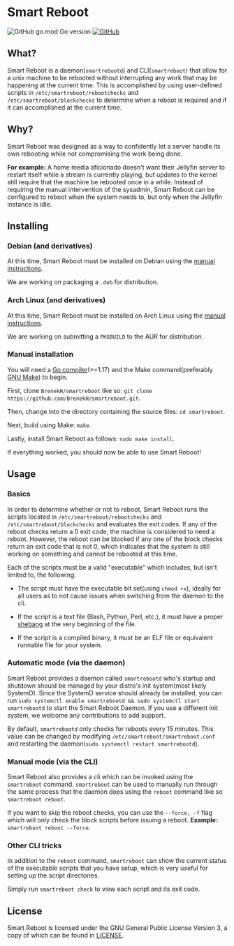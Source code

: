 # Smart Reboot

![GitHub go.mod Go version](https://img.shields.io/github/go-mod/go-version/BrenekH/smartreboot)
[![GitHub](https://img.shields.io/github/license/BrenekH/smartreboot)](https://github.com/BrenekH/smartreboot/blob/master/LICENSE)

## What?

Smart Reboot is a daemon(`smartrebootd`) and CLI(`smartreboot`) that allow for a unix machine to be rebooted without interrupting any work that may be happening at the current time.
This is accomplished by using user-defined scripts in `/etc/smartreboot/rebootchecks` and `/etc/smartreboot/blockchecks` to determine when a reboot is required and if it can accomplished at the current time.

## Why?

Smart Reboot was designed as a way to confidently let a server handle its own rebooting while not compromising the work being done.

**For example:** A home media aficionado doesn't want their Jellyfin server to restart itself while a stream is currently playing, but updates to the kernel still require that the machine be rebooted once in a while.
Instead of requiring the manual intervention of the sysadmin, Smart Reboot can be configured to reboot when the system needs to, but only when the Jellyfin instance is idle.

## Installing

### Debian (and derivatives)

At this time, Smart Reboot must be installed on Debian using the [manual instructions](#manual-installation).

We are working on packaging a `.deb` for distribution.

### Arch Linux (and derivatives)

At this time, Smart Reboot must be installed on Arch Linux using the [manual instructions](#manual-installation).

We are working on submitting a `PKGBUILD` to the AUR for distribution.

### Manual installation

You will need a [Go compiler](https://go.dev)(>=1.17) and the Make command(preferably [GNU Make](https://www.gnu.org/software/make/)) to begin.

First, clone `BrenekH/smartreboot` like so: `git clone https://github.com/BrenekH/smartreboot.git`.

Then, change into the directory containing the source files: `cd smartreboot`.

Next, build using Make: `make`.

Lastly, install Smart Reboot as follows: `sudo make install`.

If everything worked, you should now be able to use Smart Reboot!

## Usage

### Basics

In order to determine whether or not to reboot, Smart Reboot runs the scripts located in `/etc/smartreboot/rebootchecks` and `/etc/smartreboot/blockchecks` and evaluates the exit codes.
If any of the reboot checks return a 0 exit code, the machine is considered to need a reboot.
However, the reboot can be blocked if any one of the block checks return an exit code that is not 0, which indicates that the system is still working on something and cannot be rebooted at this time.

Each of the scripts must be a valid "executable" which includes, but isn't limited to, the following:

- The script must have the executable bit set(using `chmod +x`), ideally for all users as to not cause issues when switching from the daemon to the cli.

- If the script is a text file (Bash, Python, Perl, etc.), it must have a proper [shebang](<https://en.wikipedia.org/wiki/Shebang_(Unix)>) at the very beginning of the file.

- If the script is a compiled binary, it must be an ELF file or equivalent runnable file for your system.

### Automatic mode (via the daemon)

Smart Reboot provides a daemon called `smartrebootd` who's startup and shutdown should be managed by your distro's init system(most likely SystemD).
Since the SystemD service should already be installed, you can run `sudo systemctl enable smartrebootd && sudo systemctl start smartrebootd` to start the Smart Reboot Daemon.
If you use a different init system, we welcome any contributions to add support.

By default, `smartrebootd` only checks for reboots every 15 minutes.
This value can be changed by modifying `/etc/smartreboot/smartreboot.conf` and restarting the daemon(`sudo systemctl restart smartrebootd`).

### Manual mode (via the CLI)

Smart Reboot also provides a cli which can be invoked using the `smartreboot` command.
`smartreboot` can be used to manually run through the same process that the daemon does using the `reboot` command like so `smartreboot reboot`.

If you want to skip the reboot checks, you can use the `--force, -f` flag which will only check the block scripts before issuing a reboot. **Example:** `smartreboot reboot --force`.

### Other CLI tricks

In addition to the `reboot` command, `smartreboot` can show the current status of the executable scripts that you have setup, which is very useful for setting up the script directories.

Simply run `smartreboot check` to view each script and its exit code.

## License

Smart Reboot is licensed under the GNU General Public License Version 3, a copy of which can be found in [LICENSE](https://github.com/BrenekH/smartreboot/blob/master/LICENSE).
